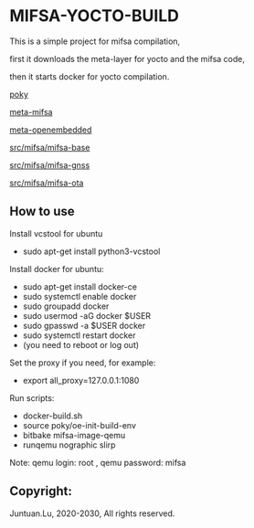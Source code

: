 # MIFSA-YOCTO-BUILD

This is a simple project for mifsa compilation, 

first it downloads the meta-layer for yocto and the mifsa code, 

then it starts docker for yocto compilation.

[poky](https://github.com/yoctoproject/poky)

[meta-mifsa](https://github.com/lujuntuan/meta-mifsa)

[meta-openembedded](https://github.com/openembedded/meta-openembedded)

[src/mifsa/mifsa-base](https://github.com/lujuntuan/mifsa-base)

[src/mifsa/mifsa-gnss](https://github.com/lujuntuan/mifsa-gnss)

[src/mifsa/mifsa-ota](https://github.com/lujuntuan/mifsa-ota)

## How to use

Install vcstool for ubuntu

- sudo apt-get install python3-vcstool

Install docker for ubuntu:
- sudo apt-get install docker-ce
- sudo systemctl enable docker
- sudo groupadd docker
- sudo usermod -aG docker $USER
- sudo gpasswd -a $USER docker
- sudo systemctl restart docker
- (you need to reboot or log out)

Set the proxy if you need, for example:

- export all_proxy=127.0.0.1:1080

Run scripts:

- docker-build.sh
- source poky/oe-init-build-env
- bitbake mifsa-image-qemu
- runqemu nographic slirp

Note: qemu login: root , qemu password: mifsa

## Copyright:

Juntuan.Lu, 2020-2030, All rights reserved.
